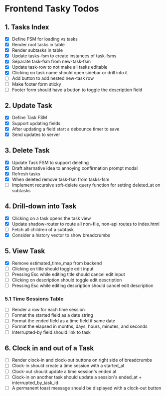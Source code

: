 # Frontend Tasky Todos

## 1. Tasks Index

- [x] Define FSM for loading vs tasks
- [x] Render root tasks in table
- [x] Render subtasks in table
- [x] Update tasks-fsm to create instances of task-fsms
- [x] Separate task-fsm from new-task-fsm
- [x] Update task-row to not make all tasks editable
- [x] Clicking on task name should open sidebar or drill into it
- [ ] Add button to add nested new-task row
- [ ] Make footer form sticky
- [ ] Footer form should have a button to toggle the description field

## 2. Update Task

- [x] Define Task FSM
- [x] Support updating fields
- [x] After updating a field start a debounce timer to save
- [x] Send updates to server

## 3. Delete Task

- [x] Update Task FSM to support deleting
- [x] Draft alternative idea to annoying confirmation prompt modal
- [x] Refresh tasks
- [x] When deleted remove task-fsm from tasks-fsm
- [ ] Implement recursive soft-delete query function for setting deleted_at on subtasks

## 4. Drill-down into Task

- [x] Clicking on a task opens the task view
- [x] Update shadow-router to route all non-file, non-api routes to index.html
- [ ] Fetch all children of a subtask
- [x] Consider a history vector to show breadcrumbs

## 5. View Task

- [x] Remove estimated_time_map from backend
- [ ] Clicking on title should toggle edit input
- [ ] Pressing Esc while editing title should cancel edit input
- [ ] Clicking on description should toggle edit description
- [ ] Pressing Esc while editing description should cancel edit description

### 5.1 Time Sessions Table

- [ ] Render a row for each time session
- [ ] Format the started field as a date string
- [ ] Format the ended field as a time field if same date
- [ ] Format the elapsed in months, days, hours, minutes, and seconds
- [ ] Interrupted-by field should link to task

## 6. Clock in and out of a Task

- [ ] Render clock-in and clock-out buttons on right side of breadcrumbs
- [ ] Clock-in should create a time session with a started_at
- [ ] Clock-out should update a time session's ended at
- [ ] Clock-in on another task should update a session's ended_at + interrupted_by_task_id
- [ ] A permanent toast message should be displayed with a clock-out button
